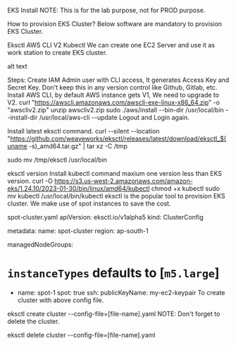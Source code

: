EKS Install
NOTE: This is for the lab purpose, not for PROD purpose.

How to provision EKS Cluster?
Below software are mandatory to provision EKS Cluster.

Eksctl
AWS CLI V2
Kubectl
We can create one EC2 Server and use it as work station to create EKS cluster.

alt text

Steps:
Create IAM Admin user with CLI access, It generates Access Key and Secret Key. Don't keep this in any version control like Github, Gitlab, etc.
Install AWS CLI, by default AWS instance gets V1, We need to upgrade to V2.
curl "https://awscli.amazonaws.com/awscli-exe-linux-x86_64.zip" -o "awscliv2.zip"
unzip awscliv2.zip
sudo ./aws/install --bin-dir /usr/local/bin --install-dir /usr/local/aws-cli --update
Logout and Login again.

Install latest eksctl command.
curl --silent --location "https://github.com/weaveworks/eksctl/releases/latest/download/eksctl_$(uname -s)_amd64.tar.gz" | tar xz -C /tmp

sudo mv /tmp/eksctl /usr/local/bin


eksctl version
Install kubectl command maxium one version less than EKS version.
curl -O https://s3.us-west-2.amazonaws.com/amazon-eks/1.24.10/2023-01-30/bin/linux/amd64/kubectl
chmod +x kubectl
sudo mv kubectl /usr/local/bin/kubectl
eksctl is the popular tool to provision EKS cluster. We make use of spot instances to save the cost.

spot-cluster.yaml
apiVersion: eksctl.io/v1alpha5
kind: ClusterConfig

metadata:
  name: spot-cluster
  region: ap-south-1

managedNodeGroups:

# `instanceTypes` defaults to [`m5.large`]
- name: spot-1
  spot: true
  ssh:
    publicKeyName: my-ec2-keypair
To create cluster with above config file.

eksctl create cluster --config-file=[file-name].yaml
NOTE: Don't forget to delete the cluster.

eksctl delete cluster --config-file=[file-name].yaml